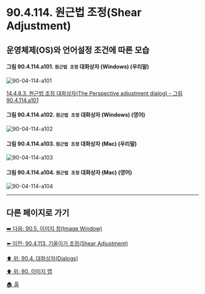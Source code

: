 # 90.4.114. 원근법 조정(Shear Adjustment)
## 운영체제(OS)와 언어설정 조건에 따른 모습

<a id="90-04-114-a101"></a>

#### 그림 90.4.114.a101. `원근법 조정` 대화상자 (Windows) (우리말)
![90-04-114-a101](https://github.com/wonder13662/gimp/assets/15767104/9c62052c-4038-498f-9da3-46ba9bddc40b)

[14.4.8.3. 원근법 조정 대화상자(The Perspective adjustment dialog) - 그림 90.4.114.a101](./14-04-08-03-perspective_adjustment_dialog.md#90-04-114-a101)

<a id="90-04-114-a102"></a>

#### 그림 90.4.114.a102. `원근법 조정` 대화상자 (Windows) (영어)
![90-04-114-a102](https://github.com/wonder13662/gimp/assets/15767104/9f1c95b8-52a6-4b86-9c9d-7da82d85d579)

<a id="90-04-114-a103"></a>

#### 그림 90.4.114.a103. `원근법 조정` 대화상자 (Mac) (우리말)
![90-04-114-a103](https://github.com/wonder13662/gimp/assets/15767104/e9ccaf20-f4a1-42fe-a51a-1b0212fd410e)

<a id="90-04-114-a104"></a>

#### 그림 90.4.114.a104. `원근법 조정` 대화상자 (Mac) (영어)
![90-04-114-a104](https://github.com/wonder13662/gimp/assets/15767104/f48e0f2f-a253-4365-9064-637968a8335d)

***

## 다른 페이지로 가기

[➡️ 다음: 90.5. 이미지 창(Image Window)](./90-05-00-image_window.md)

[⬅️ 이전: 90.4.113. 기울이기 조정(Shear Adjustment)](./90-04-113-shear_adjustment.md)

[⬆️ 위: 90.4. 대화상자(Dialogs)](./90-04-00-dialogs.md)

[⬆️ 위: 90. 이미지 맵](./90-00-image-map.md)

[🏠 홈](./00-home.md)
